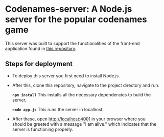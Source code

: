 # Codenames-server: A Node.js server for the popular codenames game

This server was built to support the functionalities of the front-end application found in [this repository](https://github.com/StamatisKourkoutas/Codenames_client).

## Steps for deployment

- To deploy this server you first need to install Node.js.
- After this, clone this repository, navigate to the project directory and run:

    **`npm install`** This installs all the necessary dependencies to build the server.

    **`node app.js`** This runs the server in localhost.

- After these, open [http://localhost:4001](http://localhost:4001) in your browser where you should be greeted with a message "I am alive." which indicates that the server is functioning properly.
